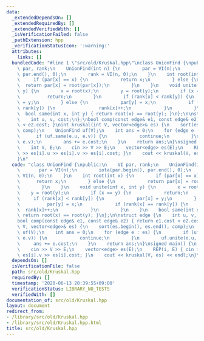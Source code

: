 ```yaml
---
data:
  _extendedDependsOn: []
  _extendedRequiredBy: []
  _extendedVerifiedWith: []
  _isVerificationFailed: false
  _pathExtension: hpp
  _verificationStatusIcon: ':warning:'
  attributes:
    links: []
  bundledCode: "#line 1 \"src/old/Kruskal.hpp\"\nclass UnionFind {\npublic:\n    VI\
    \ par, rank;\n    UnionFind(int n) {\n        par = VI(n);\n        iota(par.begin(),\
    \ par.end(), 0);\n        rank = VI(n, 0);\n    }\n    int root(int x) {\n   \
    \     if (par[x] == x) {\n            return x;\n        } else {\n          \
    \  return par[x] = root(par[x]);\n        }\n    }\n    void unite(int x, int\
    \ y) {\n        x = root(x);\n        y = root(y);\n        if (x == y) {\n  \
    \          return;\n        }\n        if (rank[x] < rank[y]) {\n            par[x]\
    \ = y;\n        } else {\n            par[y] = x;\n            if (rank[x] ==\
    \ rank[y]) {\n                rank[x]++;\n            }\n        }\n    }\n  \
    \  bool same(int x, int y) { return root(x) == root(y); }\n};\n\nstruct edge {\n\
    \    int u, v, cost;\n};\nbool comp(const edge& e1, const edge& e2) { return e1.cost\
    \ < e2.cost; }\nint kruskal(int V, vector<edge>& es) {\n    sort(es.begin(), es.end(),\
    \ comp);\n    UnionFind uf(V);\n    int ans = 0;\n    for (edge e : es) {\n  \
    \      if (uf.same(e.u, e.v)) {\n            continue;\n        }\n        uf.unite(e.u,\
    \ e.v);\n        ans += e.cost;\n    }\n    return ans;\n}\nsigned main() {\n\
    \    int V, E;\n    cin >> V >> E;\n    vector<edge> es(E);\n    REP(i, E) { cin\
    \ >> es[i].u >> es[i].v >> es[i].cost; }\n    cout << kruskal(V, es) << endl;\n\
    }\n"
  code: "class UnionFind {\npublic:\n    VI par, rank;\n    UnionFind(int n) {\n \
    \       par = VI(n);\n        iota(par.begin(), par.end(), 0);\n        rank =\
    \ VI(n, 0);\n    }\n    int root(int x) {\n        if (par[x] == x) {\n      \
    \      return x;\n        } else {\n            return par[x] = root(par[x]);\n\
    \        }\n    }\n    void unite(int x, int y) {\n        x = root(x);\n    \
    \    y = root(y);\n        if (x == y) {\n            return;\n        }\n   \
    \     if (rank[x] < rank[y]) {\n            par[x] = y;\n        } else {\n  \
    \          par[y] = x;\n            if (rank[x] == rank[y]) {\n              \
    \  rank[x]++;\n            }\n        }\n    }\n    bool same(int x, int y) {\
    \ return root(x) == root(y); }\n};\n\nstruct edge {\n    int u, v, cost;\n};\n\
    bool comp(const edge& e1, const edge& e2) { return e1.cost < e2.cost; }\nint kruskal(int\
    \ V, vector<edge>& es) {\n    sort(es.begin(), es.end(), comp);\n    UnionFind\
    \ uf(V);\n    int ans = 0;\n    for (edge e : es) {\n        if (uf.same(e.u,\
    \ e.v)) {\n            continue;\n        }\n        uf.unite(e.u, e.v);\n   \
    \     ans += e.cost;\n    }\n    return ans;\n}\nsigned main() {\n    int V, E;\n\
    \    cin >> V >> E;\n    vector<edge> es(E);\n    REP(i, E) { cin >> es[i].u >>\
    \ es[i].v >> es[i].cost; }\n    cout << kruskal(V, es) << endl;\n}\n"
  dependsOn: []
  isVerificationFile: false
  path: src/old/Kruskal.hpp
  requiredBy: []
  timestamp: '2020-06-13 20:39:55+09:00'
  verificationStatus: LIBRARY_NO_TESTS
  verifiedWith: []
documentation_of: src/old/Kruskal.hpp
layout: document
redirect_from:
- /library/src/old/Kruskal.hpp
- /library/src/old/Kruskal.hpp.html
title: src/old/Kruskal.hpp
---
```

